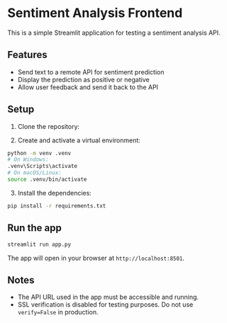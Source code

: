 # Sentiment Analysis Frontend

This is a simple Streamlit application for testing a sentiment analysis API.

## Features

- Send text to a remote API for sentiment prediction
- Display the prediction as positive or negative
- Allow user feedback and send it back to the API

## Setup

1. Clone the repository:

2. Create and activate a virtual environment:

```bash
python -m venv .venv
# On Windows:
.venv\Scripts\activate
# On macOS/Linux:
source .venv/bin/activate
```

3. Install the dependencies:

```bash
pip install -r requirements.txt
```

## Run the app

```bash
streamlit run app.py
```

The app will open in your browser at `http://localhost:8501`.

## Notes

- The API URL used in the app must be accessible and running.
- SSL verification is disabled for testing purposes. Do not use `verify=False` in production.

